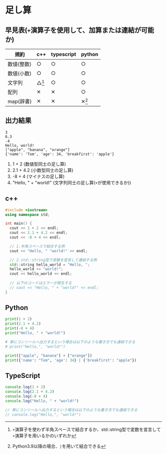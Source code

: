 # 足し算

## 早見表(`+`演算子を使用して、加算または連結が可能か)

|規約                    |c++         |typescript   |python      |
|------------------------|------------|------------|-------------|
|数値(整数)               |○           |○           |○            |
|数値(小数)               |○           |○           |○            |
|文字列                   |△[^1]      |○           |○            |
|配列                    |✕           |✕          |○            |
|map(辞書)               |✕           |✕          |✕[^2]       |

[^1]: `+`演算子を使わず半角スペースで結合するか、std::string型で変数を宣言して`+`演算子を用いるかのいずれか
[^2]: Python3.9以降の場合、`|`を用いて結合できる

## 出力結果

```
3
6.3
-4
Hello, world!
["apple", "banana", "orange"]
{'name': 'Tom', 'age': 34, 'breakfirst': 'apple'}
```

1. 1 + 2 (数値型同士の足し算)
2. 2.1 + 4.2 (小数型同士の足し算)
3. -8 + 4 (マイナスの足し算)
4. "Hello, " + "world!" (文字列同士の足し算(`+`が使用できるか)) 

## c++

```c++
#include <iostream>
using namespace std;

int main() {
  cout << 1 + 2 << endl;
  cout << 2.1 + 4.2 << endl;
  cout << -8 + 4 << endl;

  // 1.半角スペースで結合する例
  cout << "Hello, " "world!" << endl;

  // 2.std::string型で変数を宣言して連結する例
  std::string hello_world = "Hello, ";
  hello_world += "world!";
  cout << hello_world << endl;
  
  // 以下のコードはエラーが発生する
  // cout << "Hello, " + "world!" << endl;
}
```

## Python

```python
print(1 + 2)
print(2.1 + 4.2)
print(-8 + 4)
print("Hello, " + "world!")

# 単にコンソールへ出力するという場合は以下のような書き方でも連結できる
# print("Hello,", "world!")

print(["apple", "banana"] + ["orange"])
print({'name': "Tom", 'age': 34} | {'breakfirst': "apple"})

```

## TypeScript

```ts
console.log(1 + 2)
console.log(2.1 + 4.2)
console.log(-8 + 4)
console.log("Hello, " + "world!")

// 単にコンソールへ出力するという場合は以下のような書き方でも連結できる
// console.log("Hello,", "world!")
```